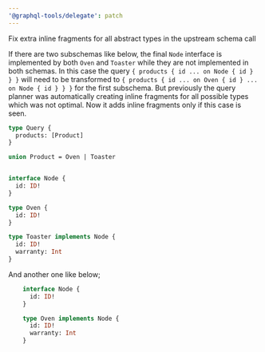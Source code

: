```yaml
---
'@graphql-tools/delegate': patch
---
```


Fix extra inline fragments for all abstract types in the upstream schema call

If there are two subschemas like below, the final `Node` interface is implemented by both `Oven` and `Toaster` while they are not implemented in both schemas.
In this case the query `{ products { id ... on Node { id } } }` will need to be transformed to `{ products { id ... on Oven { id } ... on Node { id } } }` for the first subschema. But previously the query planner was automatically creating inline fragments for all possible types which was not optimal. Now it adds inline fragments only if this case is seen.

```graphql
type Query {
  products: [Product]
}

union Product = Oven | Toaster


interface Node {
  id: ID!
}

type Oven {
  id: ID!
}

type Toaster implements Node {
  id: ID!
  warranty: Int
}
```

And another one like below;

```graphql
    interface Node {
      id: ID!
    }

    type Oven implements Node {
      id: ID!
      warranty: Int
    }
```
